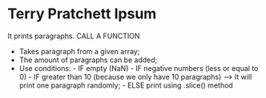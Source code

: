 # Terry Pratchett Ipsum
It prints paragraphs. 
CALL A FUNCTION
- Takes paragraph from a given array;
- The amount of paragraphs can be added;
- Use conditions: - IF empty (NaN) 
                  - IF negative numbers (less or equal to 0)
                  - IF greater than 10 (because we only have 10 paragraphs)
        –> It will print one paragraph randomly; 
                  - ELSE print using .slice() method

